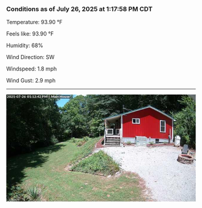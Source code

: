 ### Conditions as of July 26, 2025 at 1:17:58 PM CDT 

Temperature: 93.90 &deg;F

Feels like: 93.90 &deg;F

Humidity: 68%

Wind Direction: SW

Windspeed: 1.8 mph

Wind Gust: 2.9 mph

---

<img src="./images/latest.jpeg"/>

